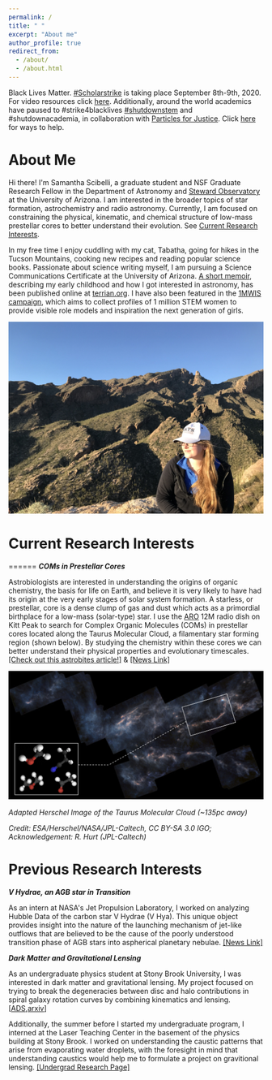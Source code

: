 ```yaml
---
permalink: /
title: " "
excerpt: "About me"
author_profile: true
redirect_from: 
  - /about/
  - /about.html
---
```


Black Lives Matter. [#Scholarstrike](https://www.scholarstrike.com/) is taking place September 8th-9th, 2020. For video resources click [here](ggle.io/3PUM). Additionally, around the world academics have paused to #strike4blacklives [#shutdownstem](https://www.shutdownstem.com/) and #shutdownacademia, in collaboration with [Particles for Justice](https://www.particlesforjustice.org/). Click [here](https://blacklivesmatters.carrd.co/) for ways to help.

About Me
======

Hi there! I'm Samantha Scibelli, a graduate student and NSF Graduate Research Fellow in the Department of Astronomy and [Steward Observatory](https://www.as.arizona.edu/) at the University of Arizona. I am interested in the broader topics of star formation, astrochemistry and radio astronomy. Currently, I am focused on constraining the physical, kinematic, and chemical structure of low-mass prestellar cores to better understand their evolution. See [Current Research Interests](#current-research-interests).

In my free time I enjoy cuddling with my cat, Tabatha, going for hikes in the Tucson Mountains, cooking new recipes and reading popular science books. Passionate about science writing myself, I am pursuing a Science Communications Certificate at the University of Arizona. [A short memoir](https://www.terrain.org/2020/science-stories/a-witch-to-the-stars/), describing my early childhood and how I got interested in astronomy, has been published online at [terrian.org](https://www.terrain.org/). I have also been featured in the [1MWIS campaign](http://www.1mwis.com/profiles/samantha-scibelli), which aims to collect profiles of 1 million STEM women to provide visible role models and inspiration the next generation of girls.

![Finger Rock Trail](/images/83D65CA1-7C1C-4501-9586-530ECAF833A5.jpeg)

# Current Research Interests
======
***COMs in Prestellar Cores***

Astrobiologists are interested in understanding the origins of organic chemistry, the basis for life on Earth, and believe it is very likely to have had its origin at the very early stages of solar system formation. A starless, or prestellar, core is a dense clump of gas and dust which acts as a primordial birthplace for a low-mass (solar-type) star. I use the [ARO](http://aro.as.arizona.edu/) 12M radio dish on Kitt Peak to search for Complex Organic Molecules (COMs) in prestellar cores located along the Taurus Molecular Cloud, a filamentary star forming region (shown below). By studying the chemistry within these cores we can better understand their physical properties and evolutionary timescales. [[Check out this astrobites article!]](https://astrobites.org/2020/03/16/coms-in-cores-complex-chemistry-in-dense-cores-in-the-taurus-star-forming-region/) & [[News Link]](https://news.arizona.edu/story/ingredients-life-appear-stellar-nurseries-long-stars-are-born)

![Taurus Molecular Cloud](/images/hersh_mol_image.jpeg)

*Adapted Herschel Image of the Taurus Molecular Cloud (~135pc away)*

*Credit: ESA/Herschel/NASA/JPL-Caltech, CC BY-SA 3.0 IGO; Acknowledgement: R. Hurt (JPL-Caltech)*

Previous Research Interests
======
***V Hydrae, an AGB star in Transition***

As an intern at NASA's Jet Propulsion Laboratory, I worked on analyzing Hubble Data of the carbon star V Hydrae (V Hya). This unique object provides insight into the nature of the launching mechanism of jet-like outflows that are believed to be the cause of the poorly understood transition phase of AGB stars into aspherical planetary nebulae. [[News Link]](https://www.jpl.nasa.gov/news/news.php?feature=6639)

***Dark Matter and Gravitational Lensing***

As an undergraduate physics student at Stony Brook University, I was interested in dark matter and gravitational lensing.  My project focused on trying to break the degeneracies between disc and halo contributions in spiral galaxy rotation curves by combining kinematics and lensing. [[ADS](https://ui.adsabs.harvard.edu/#abs/2018arXiv181106556S/abstract),[arxiv](https://arxiv.org/abs/1811.06556)]

Additionally, the summer before I started my undergraduate program, I interned at the Laser Teaching Center in the basement of the physics building at Stony Brook. I worked on understanding the caustic patterns that arise from evaporating water droplets, with the foresight in mind that understanding caustics would help me to formulate a project on gravitional lensing. [[Undergrad Research Page]](https://laser.physics.sunysb.edu/_samantha/index.html)

